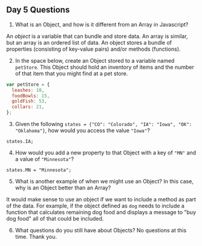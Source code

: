 ## Day 5 Questions

1. What is an Object, and how is it different from an Array in Javascript?

An *object* is a variable that can bundle and store data.  An array is similar, but an array is an ordered list of data.  An object stores a bundle of properties (consisting of key-value pairs) and/or methods (functions).

2. In the space below, create an Object stored to a variable named `petStore`.  This Object should hold an inventory of items and the number of that item that you might find at a pet store.

```Javascript
var petStore = {
  leashes: 10,
  foodBowls: 15,
  goldFish: 53,
  collars: 21,
};
```

3. Given the following `states = {"CO": "Colorado", "IA": "Iowa", "OK": "Oklahoma"}`, how would you access the value `"Iowa"`?

`states.IA;`

4. How would you add a new property to that Object with a key of `"MN"` and a value of `"Minnesota"`?

`states.MN = "Minnesota";`

5. What is another example of when we might use an Object?  In this case, why is an Object better than an Array?

It would make sense to use an object if we want to include a method as part of the data.  For example, if the object defined as `dog` needs to include a function that calculates remaining dog food and displays a message to "buy dog food" all of that could be included.

6. What questions do you still have about Objects?
No questions at this time.  Thank you.
